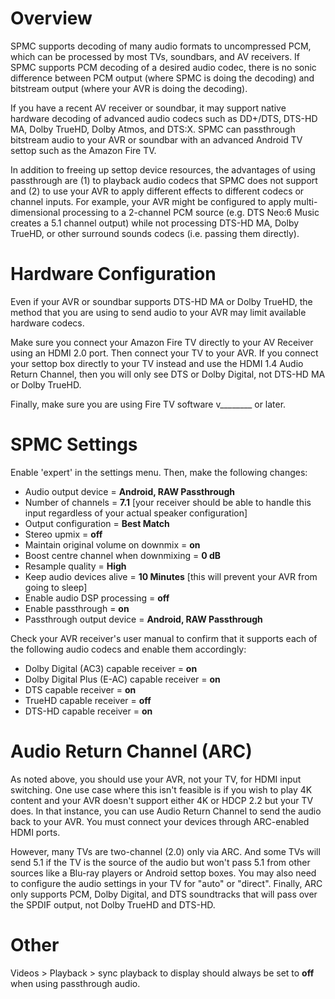 # Overview
SPMC supports decoding of many audio formats to uncompressed PCM, which can be processed by most TVs, soundbars, and AV receivers. If SPMC supports PCM decoding of a desired audio codec, there is no sonic difference between PCM output (where SPMC is doing the decoding) and bitstream output (where your AVR is doing the decoding).

If you have a recent AV receiver or soundbar, it may support native hardware decoding of advanced audio codecs such as DD+/DTS, DTS-HD MA, Dolby TrueHD, Dolby Atmos, and DTS:X. SPMC can passthrough bitstream audio to your AVR or soundbar with an advanced Android TV settop such as the Amazon Fire TV. 

In addition to freeing up settop device resources, the advantages of using passthrough are (1) to playback audio codecs that SPMC does not support and (2) to use your AVR to apply different effects to different codecs or channel inputs. For example, your AVR might be configured to apply multi-dimensional processing to a 2-channel PCM source (e.g. DTS Neo:6 Music creates a 5.1 channel output) while not processing DTS-HD MA, Dolby TrueHD, or other surround sounds codecs (i.e. passing them directly).

# Hardware Configuration
Even if your AVR or soundbar  supports DTS-HD MA or Dolby TrueHD, the method that you are using to send audio to your AVR may limit available hardware codecs.

Make sure you connect your Amazon Fire TV directly to your AV Receiver using an HDMI 2.0 port. Then connect your TV to your AVR. If you connect your settop box directly to your TV instead and use the HDMI 1.4 Audio Return Channel, then you will only see DTS or Dolby Digital, not DTS-HD MA or Dolby TrueHD.

Finally, make sure you are using Fire TV software v________ or later.

# SPMC Settings
Enable 'expert' in the settings menu. Then, make the following changes:

* Audio output device = **Android, RAW Passthrough**
* Number of channels = **7.1** [your receiver should be able to handle this input regardless of your actual speaker configuration]
* Output configuration = **Best Match** 
* Stereo upmix = **off**
* Maintain original volume on downmix = **on**
* Boost centre channel when downmixing = **0 dB**
* Resample quality = **High**
* Keep audio devices alive = **10 Minutes** [this will prevent your AVR from going to sleep]
* Enable audio DSP processing = **off**
* Enable passthrough = **on**
* Passthrough output device = **Android, RAW Passthrough**

Check your AVR receiver's user manual to confirm that it supports each of the following audio codecs and enable them accordingly:

* Dolby Digital (AC3) capable receiver = **on**
* Dolby Digital Plus (E-AC) capable receiver = **on**
* DTS capable receiver = **on**
* TrueHD capable receiver = **off**
* DTS-HD capable receiver = **on**


# Audio Return Channel (ARC)
As noted above, you should use your AVR, not your TV, for HDMI input switching. One use case where this isn't feasible is if you wish to play 4K content and your AVR doesn't support either 4K or HDCP 2.2 but your TV does. In that instance, you can use Audio Return Channel to send the audio back to your AVR. You must connect your devices through ARC-enabled HDMI ports. 

However, many TVs are two-channel (2.0) only via ARC. And some TVs will send 5.1 if the TV is the source of the audio but won't pass 5.1 from other sources like a Blu-ray players or Android settop boxes. You may also need to configure the audio settings in your TV for "auto" or "direct". Finally, ARC only supports PCM, Dolby Digital, and DTS soundtracks that will pass over the SPDIF output, not Dolby TrueHD and DTS-HD. 

# Other
Videos > Playback > sync playback to display should always be set to **off** when using passthrough audio.
